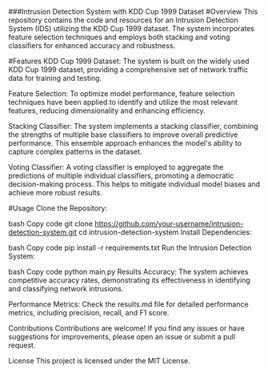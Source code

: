 ###Intrusion Detection System with KDD Cup 1999 Dataset
#Overview
This repository contains the code and resources for an Intrusion Detection System (IDS) utilizing the KDD Cup 1999 dataset. The system incorporates feature selection techniques and employs both stacking and voting classifiers for enhanced accuracy and robustness.

#Features
KDD Cup 1999 Dataset: The system is built on the widely used KDD Cup 1999 dataset, providing a comprehensive set of network traffic data for training and testing.

Feature Selection: To optimize model performance, feature selection techniques have been applied to identify and utilize the most relevant features, reducing dimensionality and enhancing efficiency.

Stacking Classifier: The system implements a stacking classifier, combining the strengths of multiple base classifiers to improve overall predictive performance. This ensemble approach enhances the model's ability to capture complex patterns in the dataset.

Voting Classifier: A voting classifier is employed to aggregate the predictions of multiple individual classifiers, promoting a democratic decision-making process. This helps to mitigate individual model biases and achieve more robust results.

#Usage
Clone the Repository:

bash
Copy code
git clone https://github.com/your-username/intrusion-detection-system.git
cd intrusion-detection-system
Install Dependencies:

bash
Copy code
pip install -r requirements.txt
Run the Intrusion Detection System:

bash
Copy code
python main.py
Results
Accuracy: The system achieves competitive accuracy rates, demonstrating its effectiveness in identifying and classifying network intrusions.

Performance Metrics: Check the results.md file for detailed performance metrics, including precision, recall, and F1 score.

Contributions
Contributions are welcome! If you find any issues or have suggestions for improvements, please open an issue or submit a pull request.

License
This project is licensed under the MIT License.
